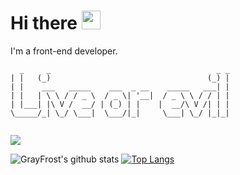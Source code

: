 # Hi there <img src="https://raw.githubusercontent.com/MartinHeinz/MartinHeinz/master/wave.gif" width="30px">

I'm a front-end developer.

<!--
**GrayFrost/GrayFrost** is a ✨ _special_ ✨ repository because its `README.md` (this file) appears on your GitHub profile.

Here are some ideas to get you started:

- 🔭 I’m currently working on ...
- 🌱 I’m currently learning ...
- 👯 I’m looking to collaborate on ...
- 🤔 I’m looking for help with ...
- 💬 Ask me about ...
- 📫 How to reach me: ...
- 😄 Pronouns: ...
- ⚡ Fun fact: ...
-->

```
  _     _                                     _ _ 
| |   (_)                                   (_) |
| |    ___   _____    ___  _ __    _____   ___| |
| |   | \ \ / / _ \  / _ \| '__|  / _ \ \ / / | |
| |___| |\ V /  __/ | (_) | |    |  __/\ V /| | |
\_____/_| \_/ \___|  \___/|_|     \___| \_/ |_|_|
                                                 
``` 

![](https://img.shields.io/badge/<WORD_ON_LEFT>-<Html>-informational?style=flat&logo=<LOGO_NAME>&logoColor=white&color=2bbc8a)


![GrayFrost's github stats](https://github-readme-stats.vercel.app/api?username=GrayFrost&show_icons=true&theme=radical)
[![Top Langs](https://github-readme-stats.vercel.app/api/top-langs/?username=GrayFrost&layout=compact)](https://github.com/anuraghazra/github-readme-stats)
